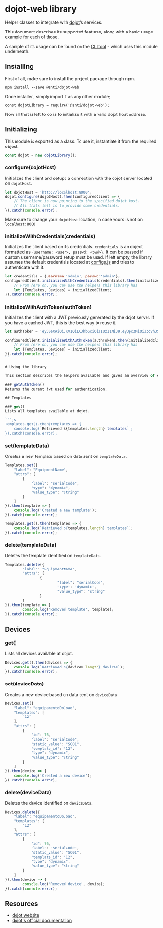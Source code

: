 # dojot-web library
Helper classes to integrate with [dojot](http://www.dojot.com.br/)'s services.

This document describes its supported features, along with a basic usage example for each of those.

A sample of its usage can be found on the [CLI tool](https://github.com/znti/dojot-cli ) - which uses this module underneath.

## Installing
First of all, make sure to install the project package through npm.

`npm install --save @znti/dojot-web`

Once installed, simply import it as any other module; 

`const dojotLibrary = require('@znti/dojot-web');`

Now all that is left to do is to initialize it with a valid dojot host address.

## Initializing

This module is exported as a class. To use it, instantiate it from the required object.

```js
const dojot = new dojotLibrary();
```

### configure(dojotHost)
Initializes the client and setups a connection with the dojot server located on `dojotHost`.
```js
let dojotHost = 'http://localhost:8000';
dojot.configure(dojotHost).then(configuredClient => {
	// The client is now pointing to the specified dojot host.
	// All thats left is to provide some credentials.
}).catch(console.error);
```

Make sure to change your `dojotHost` location, in case yours is not on `localhost:8000`

### initializeWithCredentials(credentials)
Initializes the client based on its credentials.
`credentials` is an object formatted as `{username: <user>, passwd: <pwd>}`. It can be passed if custom username/password setup must be used. If left empty, the library assumes the default credentials located at [configs.js](https://github.com/znti/dojot-web/blob/master/src/configs.js) and tries to authenticate with it.

```js
let credentials = {username:'admin', passwd:'admin'};
configuredClient.initializeWithCredentials(credentials).then(initializedClient => {
	// From here on, you can use the helpers this library has
	let {Templates, Devices} = initializedClient;
}).catch(console.error);
```

### initializeWithAuthToken(authToken)
Initializes the client with a JWT previously generated by the dojot server.
If you have a cached JWT, this is the best way to reuse it.

```js
let authToken = 'eyJ0eXAiOiJKV1QiLCJhbGciOiJIUzI1NiJ9.eyJpc3MiOiJZcVhJSmhOZ0psZFpOUTRYN3BFQkFCanMwNTJiM0lSTiIsImlhdCI6MTU0ODA4MzI3OSwiZXhwIjoxNTQ4MDgzNjk5LCJuYW1lIjoiQWRtaW4gKHN1cGVydXNlcikiLCJlbWFpbCI6ImFkbWluQG5vZW1haWwuY29tIiwicHJvZmlsZSI6ImFkbWluIiwiZ3JvdXBzIjpbMV0sInVzZXJpZCI6MSwianRpIjoiYjg5ZTQ5YWQ4MmUxOTY1YTNkZDE4OGE5NWQ5ZDQ1YjMiLCJzZXJ2aWNlIjoiYWRtaW4iLCJ1c2VybmFtZSI6ImFkbWluIn0.SnXBMGQWF99nCvmn8tH_mloreHA4NYT-S8hkjSo7-0g';

configuredClient.initializeWithAuthToken(authToken).then(initializedClient => {
	// From here on, you can use the helpers this library has
	let {Templates, Devices} = initializedClient;
}).catch(console.error);
``

# Using the library

This section describes the helpers available and gives an overview of each supported feature they have.

### getAuthToken()
Returns the curent jwt used for authentication.

## Templates

### get()
Lists all templates available at dojot.

```js
Templates.get().then(templates => {
	console.log(`Retrieved ${templates.length} templates`);
}).catch(console.error);
```

### set(templateData)
Creates a new template based on data sent on `templateData`.

```js
Templates.set({
	"label": "EquipmentName",
	"attrs": [
		{
			"label": "serialCode",
			"type": "dynamic",
			"value_type": "string"
		}
	]
}).then(template => {
	console.log('Created a new template');
}).catch(console.error);

Templates.get().then(templates => {
	console.log(`Retrieved ${templates.length} templates`);
}).catch(console.error);
```

### delete(templateData)
Deletes the template identified on `templateData`.

```js
Templates.delete({
        "label": "EquipmentName",
        "attrs": [
                {
                        "label": "serialCode",
                        "type": "dynamic",
                        "value_type": "string"
                }
        ]
}).then(template => {
        console.log('Removed template', template);
}).catch(console.error);
```

## Devices

### get()
Lists all devices available at dojot.

```js
Devices.get().then(devices => {
	console.log(`Retrieved ${devices.length} devices`);
}).catch(console.error);
```

### set(deviceData)
Creates a new device based on data sent on `deviceData`

```js
Devices.set({
	"label": "equipamentoDoJoao",
	"templates": [
		"12"
	],
	"attrs": [
		{
			"id": 76,
			"label": "serialCode",
			"static_value": "SC01",
			"template_id": "12",
			"type": "dynamic",
			"value_type": "string"
		}
	]
}).then(device => {
	console.log('Created a new device');
}).catch(console.error);
```

### delete(deviceData)
Deletes the device identified on `deviceData`.

```js
Devices.delete({
	"label": "equipamentoDoJoao",
	"templates": [
		"12"
	],
	"attrs": [
		{
			"id": 76,
			"label": "serialCode",
			"static_value": "SC01",
			"template_id": "12",
			"type": "dynamic",
			"value_type": "string"
		}
	]
}).then(device => {
        console.log('Removed device', device);
}).catch(console.error);
```

## Resources

* [dojot website](http://dojot.com.br/)
* [dojot's official documentation](https://dojotdocs.readthedocs.io/en/stable/index.html)
